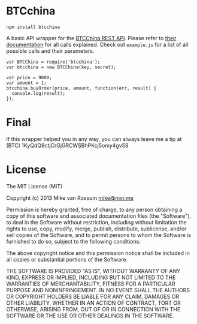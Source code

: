 # BTCchina

    npm install btcchina

A basic API wrapper for the [BTCChina REST API](http://btcchina.org/api-trade-documentation-en). Please refer to [their documentation](http://btcchina.org/api-trade-documentation-en) for all calls explained. Check out `example.js` for a list of all possible calls and their parameters.

    var BTCChina = require('btcchina');
    var btcchina = new BTCChina(key, secret);

    var price = 9000;
    var amount = 1;
    btcchina.buyOrder(price, amount, function(err, result) {
      console.log(result);
    });

# Final

If this wrapper helped you in any way, you can always leave me a tip at (BTC) 1KyQdQ9ctjCrGjGRCWSBhPKcj5omy4gv5S

# License

The MIT License (MIT)

Copyright (c) 2013 Mike van Rossum mike@mvr.me

Permission is hereby granted, free of charge, to any person obtaining a copy of this software and associated documentation files (the "Software"), to deal in the Software without restriction, including without limitation the rights to use, copy, modify, merge, publish, distribute, sublicense, and/or sell copies of the Software, and to permit persons to whom the Software is furnished to do so, subject to the following conditions:

The above copyright notice and this permission notice shall be included in all copies or substantial portions of the Software.

THE SOFTWARE IS PROVIDED "AS IS", WITHOUT WARRANTY OF ANY KIND, EXPRESS OR IMPLIED, INCLUDING BUT NOT LIMITED TO THE WARRANTIES OF MERCHANTABILITY, FITNESS FOR A PARTICULAR PURPOSE AND NONINFRINGEMENT. IN NO EVENT SHALL THE AUTHORS OR COPYRIGHT HOLDERS BE LIABLE FOR ANY CLAIM, DAMAGES OR OTHER LIABILITY, WHETHER IN AN ACTION OF CONTRACT, TORT OR OTHERWISE, ARISING FROM, OUT OF OR IN CONNECTION WITH THE SOFTWARE OR THE USE OR OTHER DEALINGS IN THE SOFTWARE.